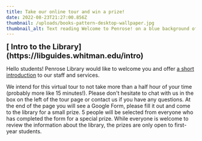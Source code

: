```yaml
---
title: Take our online tour and win a prize!
date: 2022-08-23T21:27:00.856Z
thumbnail: /uploads/books-pattern-desktop-wallpaper.jpg
thumbnail_alt: Text reading Welcome to Penrose! on a blue background of drawn books
---
```

<span style="font-weight:700;font-size:20px">
[ Intro to the Library](https://libguides.whitman.edu/intro)
</span> 

Hello students! Penrose Library would like to welcome you and offer [a short introduction](https://libguides.whitman.edu/intro) to our staff and services. 

We intend for this virtual tour to not take more than a half hour of your time (probably more like 15 minutes!). Please don't hesitate to chat with us in the box on the left of the tour page or contact us if you have any questions. At the end of the page you will see a Google Form, please fill it out and come to the library for a small prize. 5 people will be selected from everyone who has completed the form for a special prize. While everyone is welcome to review the information about the library, the prizes are only open to first-year students.